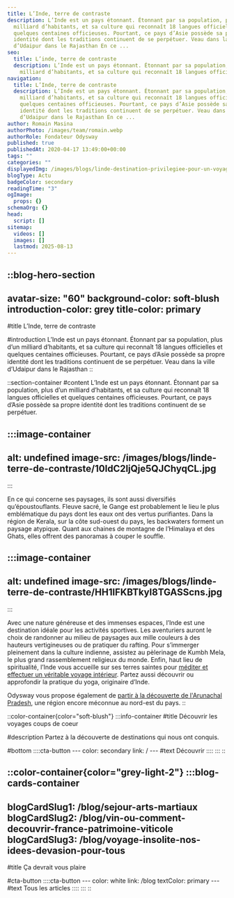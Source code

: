 ```yaml
---
title: L’Inde, terre de contraste
description: L’Inde est un pays étonnant. Étonnant par sa population, plus d’un
  milliard d’habitants, et sa culture qui reconnaît 18 langues officielles et
  quelques centaines officieuses. Pourtant, ce pays d’Asie possède sa propre
  identité dont les traditions continuent de se perpétuer. Veau dans la ville
  d’Udaipur dans le Rajasthan En ce ...
seo:
  title: L’inde, terre de contraste
  description: L’Inde est un pays étonnant. Étonnant par sa population, plus d’un
    milliard d’habitants, et sa culture qui reconnaît 18 langues officielles
navigation:
  title: L’Inde, terre de contraste
  description: L’Inde est un pays étonnant. Étonnant par sa population, plus d’un
    milliard d’habitants, et sa culture qui reconnaît 18 langues officielles et
    quelques centaines officieuses. Pourtant, ce pays d’Asie possède sa propre
    identité dont les traditions continuent de se perpétuer. Veau dans la ville
    d’Udaipur dans le Rajasthan En ce ...
author: Romain Masina
authorPhoto: /images/team/romain.webp
authorRole: Fondateur Odysway
published: true
publishedAt: 2020-04-17 13:49:00+00:00
tags: ""
categories: ""
displayedImg: /images/blogs/linde-destination-privilegiee-pour-un-voyage-spirituel/euucEolpSNaueGYSlzla.jpg
blogType: Actu
badgeColor: secondary
readingTime: "3"
ogImage:
  props: {}
schemaOrg: {}
head:
  script: []
sitemap:
  videos: []
  images: []
  lastmod: 2025-08-13
---
```


::blog-hero-section
---
avatar-size: "60"
background-color: soft-blush
introduction-color: grey
title-color: primary
---
#title
L’Inde, terre de contraste

#introduction
L’Inde est un pays étonnant. Étonnant par sa population, plus d’un milliard d’habitants, et sa culture qui reconnaît 18 langues officielles et quelques centaines officieuses. Pourtant, ce pays d’Asie possède sa propre identité dont les traditions continuent de se perpétuer. Veau dans la ville d’Udaipur dans le Rajasthan
::

::section-container
#content
L’Inde est un pays étonnant. Étonnant par sa population, plus d’un milliard d’habitants, et sa culture qui reconnaît 18 langues officielles et quelques centaines officieuses. Pourtant, ce pays d’Asie possède sa propre identité dont les traditions continuent de se perpétuer.

  :::image-container
  ---
  alt: undefined
  image-src: /images/blogs/linde-terre-de-contraste/10ldC2ljQje5QJChyqCL.jpg
  ---
  :::

En ce qui concerne ses paysages, ils sont aussi diversifiés qu’époustouflants. Fleuve sacré, le Gange est probablement le lieu le plus emblématique du pays dont les eaux ont des vertus purifiantes. Dans la région de Kerala, sur la côte sud-ouest du pays, les backwaters forment un paysage atypique. Quant aux chaines de montagne de l’Himalaya et des Ghats, elles offrent des panoramas à couper le souffle.

  :::image-container
  ---
  alt: undefined
  image-src: /images/blogs/linde-terre-de-contraste/HH1IFKBTkyl8TGASScns.jpg
  ---
  :::

Avec une nature généreuse et des immenses espaces, l’Inde est une destination idéale pour les activités sportives. Les aventuriers auront le choix de randonner au milieu de paysages aux mille couleurs à des hauteurs vertigineuses ou de pratiquer du rafting. Pour s’immerger pleinement dans la culture indienne, assistez au pèlerinage de Kumbh Mela, le plus grand rassemblement religieux du monde. Enfin, haut lieu de spiritualité, l’Inde vous accueille sur ses terres saintes pour [méditer et effectuer un véritable voyage intérieur](https://odysway.com/voyages/retraite-meditation-inde). Partez aussi découvrir ou approfondir la pratique du yoga, originaire d’Inde.

Odysway vous propose également de [partir à la découverte de l'Arunachal Pradesh](https://odysway.com/voyages/inde-arunachal-pradesh), une région encore méconnue au nord-est du pays.
::

::color-container{color="soft-blush"}
  :::info-container
  #title
  Découvrir les voyages coups de coeur
  
  #description
  Partez à la découverte de destinations qui nous ont conquis.
  
  #bottom
    ::::cta-button
    ---
    color: secondary
    link: /
    ---
    #text
    Découvrir
    ::::
  :::
::

::color-container{color="grey-light-2"}
  :::blog-cards-container
  ---
  blogCardSlug1: /blog/sejour-arts-martiaux
  blogCardSlug2: /blog/vin-ou-comment-decouvrir-france-patrimoine-viticole
  blogCardSlug3: /blog/voyage-insolite-nos-idees-devasion-pour-tous
  ---
  #title
  Ça devrait vous plaire
  
  #cta-button
    ::::cta-button
    ---
    color: white
    link: /blog
    textColor: primary
    ---
    #text
    Tous les articles
    ::::
  :::
::
